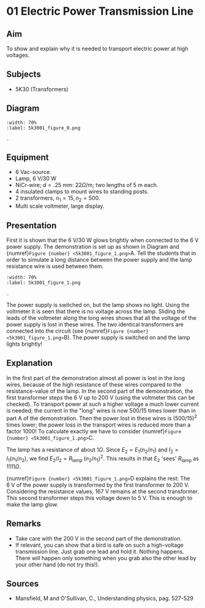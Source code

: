 # 01 Electric Power Transmission Line 
      
  
## Aim   
 To show and explain why it is needed to transport electric power at high voltages.    
  
## Subjects   
* 5K30 (Transformers)   

## Diagram
   
```{figure} figures/figure_0.png
:width: 70%  
:label: 5k3001_figure_0.png  

. 
```

## Equipment
- $6\mathrm{~Vac}$-source.
- Lamp, $6\mathrm{~V}/30\mathrm{~W}$
- NiCr-wire; $d=.25\mathrm{~mm}$: $22 \Omega / \mathrm{m}$; two lengths of $5 \mathrm{~m}$ each.
- 4 insulated clamps to mount wires to standing posts.
- 2 transformers, $n_{1}=15, n_{2}=500$.
- Multi scale voltmeter, large display.

## Presentation   
First it is shown that the $6 \mathrm{~V} / 30 \mathrm{~W}$ glows brightly when connected to the $6 \mathrm{~V}$ power supply. The demonstration is set up as shown in Diagram and {numref}`Figure {number} <5k3001_figure_1.png>`A. Tell the students that in order to simulate a long distance between the power supply and the lamp resistance wire is used between them.

```{figure} figures/figure_1.png
:width: 70%  
:label: 5k3001_figure_1.png  

. 
```
The power supply is switched on, but the lamp shows no light. Using the voltmeter it is seen that there is no voltage across the lamp. Sliding the leads of the voltmeter along the long wires shows that all the voltage of the power supply is lost in these wires. The two identical transformers are connected into the circuit (see {numref}`Figure {number} <5k3001_figure_1.png>`B). The power supply is switched on and the lamp lights brightly!  
  
## Explanation   
In the first part of the demonstration almost all power is lost in the long wires, because of the high resistance of these wires compared to the resistance-value of the lamp. In the second part of the demonstration, the first transformer steps the $6 \mathrm{~V}$ up to $200 \mathrm{~V}$ (using the voltmeter this can be checked). To transport power at such a higher voltage a much lower current is needed; the current in the "long" wires is now $500 / 15$ times lower than in part A of the demonstration. Then the power lost in these wires is $(500 / 15)^{2}$ times lower; the power loss in the transport wires is reduced more than a factor 1000! 
To calculate exactly we have to consider {numref}`Figure {number} <5k3001_figure_1.png>`C.

The lamp has a resistance of about $1 \Omega$. Since $E_{2}=E_{1}\left(n_{2} / n_{1}\right)$ and $I_{2}=I_{1}\left(n_{1} / n_{2}\right)$, we find $E_{2} / I_{2}=R_{\text {lamp }}\left(n_{2} / n_{1}\right)^{2}$. This results in that $E_{2}$ 'sees' $R_{\text {lamp }}$ as $1111 \Omega$.

{numref}`Figure {number} <5k3001_figure_1.png>`D explains the rest: The $6 \mathrm{~V}$ of the power supply is transformed by the first transformer to 200 V. Considering the resistance values, $167 \mathrm{~V}$ remains at the second transformer. This second transformer steps this voltage down to $5 \mathrm{~V}$. This is enough to make the lamp glow.
  
## Remarks
- Take care with the $200 \mathrm{~V}$ in the second part of the demonstration.
- If relevant, you can show that a bird is safe on such a high-voltage transmission line. Just grab one lead and hold it. Nothing happens. There will happen only something when you grab also the other lead by your other hand (do not try this!).
   
  
## Sources
 *  Mansfield, M and O'Sullivan, C., Understanding physics, pag. 527-529
  